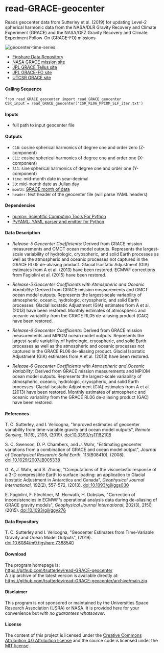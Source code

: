 read-GRACE-geocenter
====================

Reads geocenter data from Sutterley et al. (2019) for updating Level-2 spherical
harmonic data from the NASA/DLR Gravity Recovery and Climate Experiment
(GRACE) and the NASA/GFZ Gravity Recovery and Climate Experiment Follow-On
(GRACE-FO) missions

![geocenter-time-series](https://tsutterley.github.io/references/Sutterley-2019bx.png)

- [Figshare Data Repository](https://doi.org/10.6084/m9.figshare.7388540)
- [NASA GRACE mission site](http://www.nasa.gov/mission_pages/Grace/index.html)
- [JPL GRACE Tellus site](http://grace.jpl.nasa.gov/)
- [JPL GRACE-FO site](https://gracefo.jpl.nasa.gov/)
- [UTCSR GRACE site](http://www.csr.utexas.edu/grace/)

#### Calling Sequence
```
from read_GRACE_geocenter import read_GRACE_geocenter
CSR_input = read_GRACE_geocenter('CSR_RL06_MPIOM_SLF_iter.txt')
```
#### Inputs
 - full path to input geocenter file

#### Outputs
 - `C10`: cosine spherical harmonics of degree one and order zero (Z-component)
 - `C11`: cosine spherical harmonics of degree one and order one (X-component)
 - `S11`: sine spherical harmonics of degree one and order one (Y-component)
 - `time`: mid-month date in year-decimal
 - `JD`:  mid-month date as Julian day
 - `month`: [GRACE month of data](https://tsutterley.github.io/data/GRACE-Months.html)
 - `header`: text header of the geocenter file (will parse YAML headers)

#### Dependencies
 - [numpy: Scientific Computing Tools For Python](https://numpy.org)
 - [PyYAML: YAML parser and emitter for Python](https://github.com/yaml/pyyaml)

#### Data Description

- *Release-5 Geocenter Coefficients:*
    Derived from GRACE mission measurements and OMCT ocean model outputs.
    Represents the largest-scale variability of hydrologic, cryospheric, and solid
    Earth processes as well as the atmospheric and oceanic processes not captured
    in the GRACE RL05 de-aliasing product.  Glacial Isostatic Adjustment (GIA)
    estimates from A et al. (2013) have been restored.  ECMWF corrections from
    Fagiolini et al. (2015) have been restored.

- *Release-5 Geocenter Coefficients with Atmospheric and Oceanic Variability:*
    Derived from GRACE mission measurements and OMCT ocean model outputs.
    Represents the largest-scale variability of atmospheric, oceanic, hydrologic,
    cryospheric, and solid Earth processes.  Glacial Isostatic Adjustment (GIA)
    estimates from A et al. (2013) have been restored.  Monthly estimates of
    atmospheric and oceanic variability from the GRACE RL05 de-aliasing product
    (GAC) have been restored.

- *Release-6 Geocenter Coefficients:*
    Derived from GRACE mission measurements and MPIOM ocean model outputs.
    Represents the largest-scale variability of hydrologic, cryospheric, and solid
    Earth processes as well as the atmospheric and oceanic processes not captured
    in the GRACE RL06 de-aliasing product.  Glacial Isostatic Adjustment (GIA)
    estimates from A et al. (2013) have been restored.

- *Release-6 Geocenter Coefficients with Atmospheric and Oceanic Variability:*
    Derived from GRACE mission measurements and MPIOM ocean model outputs.
    Represents the largest-scale variability of atmospheric, oceanic, hydrologic,
    cryospheric, and solid Earth processes.  Glacial Isostatic Adjustment (GIA)
    estimates from A et al. (2013) have been restored.  Monthly estimates of
    atmospheric and oceanic variability from the GRACE RL06 de-aliasing product
    (GAC) have been restored.

#### References
T. C. Sutterley, and I. Velicogna, "Improved estimates of geocenter variability
from time-variable gravity and ocean model outputs", *Remote Sensing*,
11(18), 2108, (2019). [doi:10.3390/rs11182108](https://doi.org/10.3390/rs11182108)

S. C. Swenson, D. P. Chambers, and J. Wahr, "Estimating geocenter variations
from a combination of GRACE and ocean model output", *Journal of Geophysical
Research: Solid Earth*, 113(B08410), (2008).
[doi:10.1029/2007JB005338](https://doi.org/10.1029/2007JB005338)

G. A, J. Wahr, and S. Zhong, "Computations of the viscoelastic response of a
3-D compressible Earth to surface loading: an application to Glacial Isostatic
Adjustment in Antarctica and Canada", *Geophysical Journal International*,
192(2), 557-572, (2013). [doi:10.1093/gji/ggs030](https://doi.org/10.1093/gji/ggs030)

E. Fagiolini, F. Flechtner, M. Horwath, H. Dobslaw, "Correction of
inconsistencies in ECMWF's operational analysis data during de-aliasing of
GRACE gravity models", *Geophysical Journal International*, 202(3), 2150,
(2015). [doi:10.1093/gji/ggv276](https://doi.org/10.1093/gji/ggv276)

#### Data Repository
T. C. Sutterley and I. Velicogna, "Geocenter Estimates from Time-Variable
Gravity and Ocean Model Outputs", (2019).
[doi:10.6084/m9.figshare.7388540](https://doi.org/10.6084/m9.figshare.7388540)

#### Download
The program homepage is:  
https://github.com/tsutterley/read-GRACE-geocenter  
A zip archive of the latest version is available directly at:  
https://github.com/tsutterley/read-GRACE-geocenter/archive/main.zip  

#### Disclaimer
This program is not sponsored or maintained by the Universities Space Research
Association (USRA) or NASA.  It is provided here for your convenience but
_with no guarantees whatsoever_.

#### License
The content of this project is licensed under the
[Creative Commons Attribution 4.0 Attribution license](https://creativecommons.org/licenses/by/4.0/)
and the source code is licensed under the [MIT license](LICENSE).
